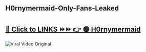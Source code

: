 
 ## H0rnymermaid-Only-Fans-Leaked

# <h2><a href="https://clipsfans.com/H0rnymermaid&ref=git">🔗 Click to LINKS ⏩⏩ 👉 🟢 H0rnymermaid </a></h2>

<a href="https://clipsfans.com/H0rnymermaid&ref=git" rel="nofollow" data-target="animated-image.originalLink"><img src="https://i.ibb.co.com/xMMVF88/686577567.gif" alt="Viral Video Original" style="max-width: 100%; display: inline-block;" data-target="animated-image.originalImage"></a>
